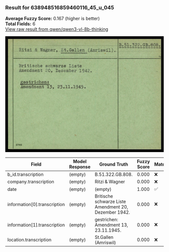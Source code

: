 ### Result for 638948516859460116_45_u_045
**Average Fuzzy Score:** 0.167 (higher is better)<br>
**Total Fields:** 6<br>
[View raw result from qwen/qwen3-vl-8b-thinking](https://github.com/RISE-UNIBAS/humanities_data_benchmark/blob/main/results/2025-10-24/T0332/request_T0332_638948516859460116_45_u_045.json)

<img src="https://github.com/RISE-UNIBAS/humanities_data_benchmark/blob/main/benchmarks/blacklist/images/638948516859460116_45_u_045.jpg?raw=true" alt="638948516859460116_45_u_045" width="600px">

| Field | Model Response | Ground Truth | Fuzzy Score | Match |
|-------|----------------|--------------|-------------|-------|
| b_id.transcription | (empty) | B.51.322.GB.808. | 0.000 | ❌ |
| company.transcription | (empty) | Ritzi & Wagner | 0.000 | ❌ |
| date | (empty) | (empty) | 1.000 | ✅ |
| information[0].transcription | (empty) | Britische schwarze Liste<br>Amendment 20, Dezember 1942. | 0.000 | ❌ |
| information[1].transcription | (empty) | gestrichen:<br>Amendment 13, 23.11.1945. | 0.000 | ❌ |
| location.transcription | (empty) | St.Gallen (Amriswil) | 0.000 | ❌ |
